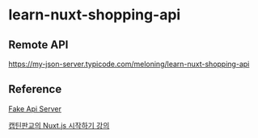 # learn-nuxt-shopping-api

## Remote API
https://my-json-server.typicode.com/meloning/learn-nuxt-shopping-api

## Reference
[Fake Api Server](https://my-json-server.typicode.com)

[캡틴판교의 Nuxt.js 시작하기 강의](https://www.inflearn.com/course/%EB%84%89%EC%8A%A4%ED%8A%B8-%EC%8B%9C%EC%9E%91%ED%95%98%EA%B8%B0/dashboard)
